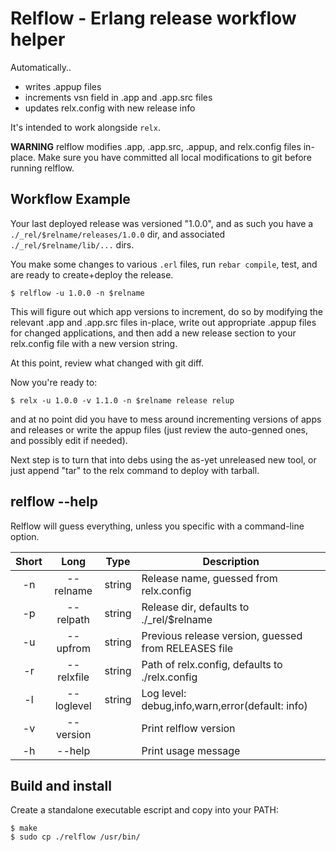 # Relflow - Erlang release workflow helper

Automatically..

* writes .appup files
* increments vsn field in .app and .app.src files
* updates relx.config with new release info

It's intended to work alongside ````relx````.

__WARNING__ relflow modifies .app, .app.src, .appup, and relx.config
files in-place. Make sure you have committed all local modifications to
git before running relflow.

## Workflow Example

Your last deployed release was versioned "1.0.0", and as such you have a
````./_rel/$relname/releases/1.0.0```` dir, and associated
````./_rel/$relname/lib/...```` dirs.

You make some changes to various ````.erl```` files, run ````rebar
compile````, test, and are ready to create+deploy the release.

    $ relflow -u 1.0.0 -n $relname

This will figure out which app versions to increment, do so by modifying
the relevant .app and .app.src files in-place, write out appropriate
.appup files for changed applications, and then add a new release
section to your relx.config file with a new version string.

At this point, review what changed with git diff.

Now you're ready to:

    $ relx -u 1.0.0 -v 1.1.0 -n $relname release relup

and at no point did you have to mess around incrementing versions of
apps and releases or write the appup files (just review the auto-genned
ones, and possibly edit if needed).

Next step is to turn that into debs using the as-yet unreleased new
tool, or just append "tar" to the relx command to deploy with tarball.

## relflow --help

Relflow will guess everything, unless you specific with a command-line
option.

| Short | Long         | Type    | Description                                            |
|:-----:|:------------:|:-------:|--------------------------------------------------------|
| -n    | --relname    | string  | Release name, guessed from relx.config                 |
| -p    | --relpath    | string  | Release dir, defaults to ./_rel/$relname               |
| -u    | --upfrom     | string  | Previous release version, guessed from RELEASES file   |
| -r    | --relxfile   | string  | Path of relx.config, defaults to ./relx.config         |
| -l    | --loglevel   | string  | Log level: debug,info,warn,error(default: info)        |
| -v    | --version    |         | Print relflow version                                  |
| -h    | --help       |         | Print usage message                                    |


## Build and install

Create a standalone executable escript and copy into your PATH:

    $ make
    $ sudo cp ./relflow /usr/bin/

